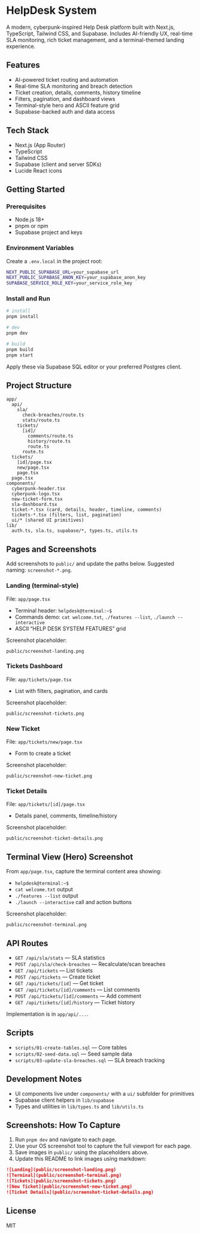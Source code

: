 # HelpDesk System

A modern, cyberpunk-inspired Help Desk platform built with Next.js, TypeScript, Tailwind CSS, and Supabase. Includes AI-friendly UX, real-time SLA monitoring, rich ticket management, and a terminal-themed landing experience.

## Features
- AI-powered ticket routing and automation
- Real-time SLA monitoring and breach detection
- Ticket creation, details, comments, history timeline
- Filters, pagination, and dashboard views
- Terminal-style hero and ASCII feature grid
- Supabase-backed auth and data access

## Tech Stack
- Next.js (App Router)
- TypeScript
- Tailwind CSS
- Supabase (client and server SDKs)
- Lucide React icons

## Getting Started

### Prerequisites
- Node.js 18+
- pnpm or npm
- Supabase project and keys

### Environment Variables
Create a `.env.local` in the project root:

```bash
NEXT_PUBLIC_SUPABASE_URL=your_supabase_url
NEXT_PUBLIC_SUPABASE_ANON_KEY=your_supabase_anon_key
SUPABASE_SERVICE_ROLE_KEY=your_service_role_key
```

### Install and Run
```bash
# install
pnpm install

# dev
pnpm dev

# build
pnpm build
pnpm start
```


Apply these via Supabase SQL editor or your preferred Postgres client.

## Project Structure
```
app/
  api/
    sla/
      check-breaches/route.ts
      stats/route.ts
    tickets/
      [id]/
        comments/route.ts
        history/route.ts
        route.ts
      route.ts
  tickets/
    [id]/page.tsx
    new/page.tsx
    page.tsx
  page.tsx
components/
  cyberpunk-header.tsx
  cyberpunk-logo.tsx
  new-ticket-form.tsx
  sla-dashboard.tsx
  ticket-*.tsx (card, details, header, timeline, comments)
  tickets-*.tsx (filters, list, pagination)
  ui/* (shared UI primitives)
lib/
  auth.ts, sla.ts, supabase/*, types.ts, utils.ts
```

## Pages and Screenshots
Add screenshots to `public/` and update the paths below. Suggested naming: `screenshot-*.png`.

### Landing (terminal-style)
File: `app/page.tsx`
- Terminal header: `helpdesk@terminal:~$`
- Commands demo: `cat welcome.txt`, `./features --list`, `./launch --interactive`
- ASCII “HELP DESK SYSTEM FEATURES” grid

Screenshot placeholder:
```text
public/screenshot-landing.png
```

### Tickets Dashboard
File: `app/tickets/page.tsx`
- List with filters, pagination, and cards

Screenshot placeholder:
```text
public/screenshot-tickets.png
```

### New Ticket
File: `app/tickets/new/page.tsx`
- Form to create a ticket

Screenshot placeholder:
```text
public/screenshot-new-ticket.png
```

### Ticket Details
File: `app/tickets/[id]/page.tsx`
- Details panel, comments, timeline/history

Screenshot placeholder:
```text
public/screenshot-ticket-details.png
```

## Terminal View (Hero) Screenshot
From `app/page.tsx`, capture the terminal content area showing:
- `helpdesk@terminal:~$`
- `cat welcome.txt` output
- `./features --list` output
- `./launch --interactive` call and action buttons

Screenshot placeholder:
```text
public/screenshot-terminal.png
```

## API Routes
- `GET /api/sla/stats` — SLA statistics
- `POST /api/sla/check-breaches` — Recalculate/scan breaches
- `GET /api/tickets` — List tickets
- `POST /api/tickets` — Create ticket
- `GET /api/tickets/[id]` — Get ticket
- `GET /api/tickets/[id]/comments` — List comments
- `POST /api/tickets/[id]/comments` — Add comment
- `GET /api/tickets/[id]/history` — Ticket history

Implementation is in `app/api/...`.

## Scripts
- `scripts/01-create-tables.sql` — Core tables
- `scripts/02-seed-data.sql` — Seed sample data
- `scripts/03-update-sla-breaches.sql` — SLA breach tracking

## Development Notes
- UI components live under `components/` with a `ui/` subfolder for primitives
- Supabase client helpers in `lib/supabase`
- Types and utilities in `lib/types.ts` and `lib/utils.ts`

## Screenshots: How To Capture
1. Run `pnpm dev` and navigate to each page.
2. Use your OS screenshot tool to capture the full viewport for each page.
3. Save images in `public/` using the placeholders above.
4. Update this README to link images using markdown:

```markdown
![Landing](public/screenshot-landing.png)
![Terminal](public/screenshot-terminal.png)
![Tickets](public/screenshot-tickets.png)
![New Ticket](public/screenshot-new-ticket.png)
![Ticket Details](public/screenshot-ticket-details.png)
```

## License
MIT


